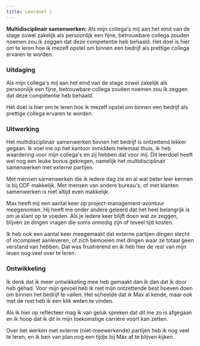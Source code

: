 ```yaml
---
title: Leerdoel 1
---
```


**Multidisciplinair samenwerken:** Als mijn collega's mij aan het eind van de stage zowel zakelijk als persoonlijk een fijne, betrouwbare collega zouden noemen zou ik zeggen dat deze competentie heb behaald. Het doel is hier om te leren hoe ik mezelf opstel om binnen een bedrijf als prettige collega ervaren te worden.

### Uitdaging &nbsp;

Als mijn collega's mij aan het eind van de stage zowel zakelijk als persoonlijk een fijne, betrouwbare collega zouden noemen zou ik zeggen dat deze competentie heb behaald. 

Het doel is hier om te leren hoe ik mezelf opstel om binnen een bedrijf als prettige collega ervaren te worden.

### Uitwerking

Het multidisciplinair samenwerken binnen het bedrijf is ontzettend lekker gegaan. Ik voel me op het kantoor inmiddels helemaal thuis, ik heb waardering voor mijn collega's en zij hebben dat voor mij. Dit leerdoel heeft wel nog een leuke bonus gekregen, namelijk het multidisciplinair samenwerken met externe partijen. 

Met mensen samenwerken die ik iedere dag zie en al wat beter leer kennen is bij ODF makkelijk. Met mensen van andere bureau's, of met klanten samenwerken is niet altijd even makkelijk. 

Max heeft mij een aantal keer op project-management-avontuur meegenomen. Hij heeft me onder andere geleerd dat het heel belangrijk is om je klant op te voeden. Als je iedere keer blijft doen wat ze zeggen, blijven ze dingen vragen die soms onnodig zijn of teveel tijd kosten.

Ik heb ook een aantal keer meegemaakt dat externe partijen dingen slecht of incompleet aanleveren, of zich bemoeien met dingen waar ze totaal geen verstand van hebben. Dat was frustrerend en ik heb hier de rest van mijn leven nog veel over te leren. 

### Ontwikkeling

Ik denk dat ik meer ontwikkeling mee heb gemaakt dan ik dan dat ik door heb gehad. Voor mijn gevoel heb ik niet mijn ontzettende best hoeven doen om binnen het bedrijf te vallen. Het scheelde dat ik Max al kende, maar ook met de rest heb ik een klik weten te vinden. 

Als ik hier op reflecteer mag ik van geluk spreken dat dit me zo is afgegaan en ik hoop dat ik dit in mijn toekomstige carrière voort kan zetten. 

Over het werken met externe (niet-meewerkende) partijen heb ik nog veel te leren, en ik ben van plan nog een tijdje bij Max af te blijven kijken. 